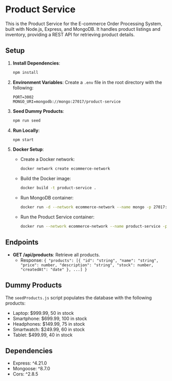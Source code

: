 # Product Service

This is the Product Service for the E-commerce Order Processing System, built with Node.js, Express, and MongoDB. It handles product listings and inventory, providing a REST API for retrieving product details.

## Setup

1. **Install Dependencies**:
   ```bash
   npm install
   ```

2. **Environment Variables**:
   Create a `.env` file in the root directory with the following:
   ```
   PORT=3002
   MONGO_URI=mongodb://mongo:27017/product-service
   ```

3. **Seed Dummy Products**:
   ```bash
   npm run seed
   ```

4. **Run Locally**:
   ```bash
   npm start
   ```

5. **Docker Setup**:
   - Create a Docker network:
     ```bash
     docker network create ecommerce-network
     ```
   - Build the Docker image:
     ```bash
     docker build -t product-service .
     ```
   - Run MongoDB container:
     ```bash
     docker run -d --network ecommerce-network --name mongo -p 27017:27017 mongo:latest
     ```
   - Run the Product Service container:
     ```bash
     docker run --network ecommerce-network --name product-service -p 3002:3002 product-service
     ```

## Endpoints

- **GET /api/products**: Retrieve all products.
  - Response: `{ "products": [{ "id": "string", "name": "string", "price": number, "description": "string", "stock": number, "createdAt": "date" }, ...] }`

## Dummy Products

The `seedProducts.js` script populates the database with the following products:
- Laptop: $999.99, 50 in stock
- Smartphone: $699.99, 100 in stock
- Headphones: $149.99, 75 in stock
- Smartwatch: $249.99, 60 in stock
- Tablet: $499.99, 40 in stock

## Dependencies

- Express: ^4.21.0
- Mongoose: ^8.7.0
- Cors: ^2.8.5